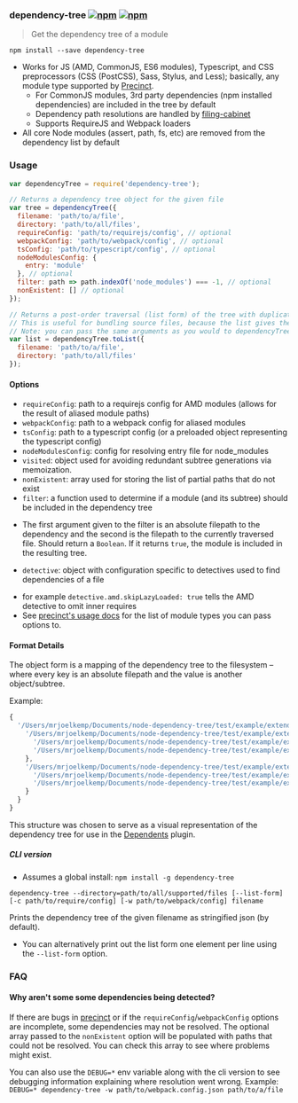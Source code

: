 ### dependency-tree [![npm](http://img.shields.io/npm/v/dependency-tree.svg)](https://npmjs.org/package/dependency-tree) [![npm](http://img.shields.io/npm/dm/dependency-tree.svg)](https://npmjs.org/package/dependency-tree)

> Get the dependency tree of a module

`npm install --save dependency-tree`

* Works for JS (AMD, CommonJS, ES6 modules), Typescript, and CSS preprocessors (CSS (PostCSS), Sass, Stylus, and Less); basically, any module type supported by [Precinct](https://github.com/mrjoelkemp/node-precinct).
  - For CommonJS modules, 3rd party dependencies (npm installed dependencies) are included in the tree by default
  - Dependency path resolutions are handled by [filing-cabinet](https://github.com/mrjoelkemp/node-filing-cabinet)
  - Supports RequireJS and Webpack loaders
* All core Node modules (assert, path, fs, etc) are removed from the dependency list by default

### Usage

```js
var dependencyTree = require('dependency-tree');

// Returns a dependency tree object for the given file
var tree = dependencyTree({
  filename: 'path/to/a/file',
  directory: 'path/to/all/files',
  requireConfig: 'path/to/requirejs/config', // optional
  webpackConfig: 'path/to/webpack/config', // optional
  tsConfig: 'path/to/typescript/config', // optional
  nodeModulesConfig: {
    entry: 'module'
  }, // optional
  filter: path => path.indexOf('node_modules') === -1, // optional
  nonExistent: [] // optional
});

// Returns a post-order traversal (list form) of the tree with duplicate sub-trees pruned.
// This is useful for bundling source files, because the list gives the concatenation order.
// Note: you can pass the same arguments as you would to dependencyTree()
var list = dependencyTree.toList({
  filename: 'path/to/a/file',
  directory: 'path/to/all/files'
});
```

#### Options

* `requireConfig`: path to a requirejs config for AMD modules (allows for the result of aliased module paths)
* `webpackConfig`: path to a webpack config for aliased modules
* `tsConfig`: path to a typescript config (or a preloaded object representing the typescript config)
* `nodeModulesConfig`: config for resolving entry file for node_modules
* `visited`: object used for avoiding redundant subtree generations via memoization.
* `nonExistent`: array used for storing the list of partial paths that do not exist
* `filter`: a function used to determine if a module (and its subtree) should be included in the dependency tree
 - The first argument given to the filter is an absolute filepath to the dependency and the second is the filepath to the currently traversed file. Should return a `Boolean`. If it returns `true`, the module is included in the resulting tree.
* `detective`: object with configuration specific to detectives used to find dependencies of a file
 - for example `detective.amd.skipLazyLoaded: true` tells the AMD detective to omit inner requires
 - See [precinct's usage docs](https://github.com/dependents/node-precinct#usage) for the list of module types you can pass options to.

#### Format Details

The object form is a mapping of the dependency tree to the filesystem –
where every key is an absolute filepath and the value is another object/subtree.

Example:

```js
{
  '/Users/mrjoelkemp/Documents/node-dependency-tree/test/example/extended/a.js': {
    '/Users/mrjoelkemp/Documents/node-dependency-tree/test/example/extended/b.js': {
      '/Users/mrjoelkemp/Documents/node-dependency-tree/test/example/extended/d.js': {},
      '/Users/mrjoelkemp/Documents/node-dependency-tree/test/example/extended/e.js': {}
    },
    '/Users/mrjoelkemp/Documents/node-dependency-tree/test/example/extended/c.js': {
      '/Users/mrjoelkemp/Documents/node-dependency-tree/test/example/extended/f.js': {},
      '/Users/mrjoelkemp/Documents/node-dependency-tree/test/example/extended/g.js': {}
    }
  }
}
```

This structure was chosen to serve as a visual representation of the dependency tree
for use in the [Dependents](https://github.com/mrjoelkemp/sublime-dependents) plugin.

##### CLI version

* Assumes a global install: `npm install -g dependency-tree`

```
dependency-tree --directory=path/to/all/supported/files [--list-form] [-c path/to/require/config] [-w path/to/webpack/config] filename
```

Prints the dependency tree of the given filename as stringified json (by default).

* You can alternatively print out the list form one element per line using the `--list-form` option.

### FAQ

#### Why aren't some some dependencies being detected?

If there are bugs in [precinct](https://github.com/dependents/node-precinct) or if the `requireConfig`/`webpackConfig` options are incomplete,
some dependencies may not be resolved. The optional array passed to the `nonExistent` option will be populated with paths
that could not be resolved. You can check this array to see where problems might exist.

You can also use the `DEBUG=*` env variable along with the cli version to see debugging information explaining where resolution went wrong.
Example: `DEBUG=* dependency-tree -w path/to/webpack.config.json path/to/a/file`
